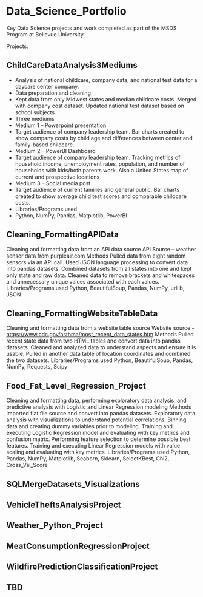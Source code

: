 # Data_Science_Portfolio
Key Data Science projects and work completed as part of the MSDS Program at Bellevue University.

Projects:

## ChildCareDataAnalysis3Mediums
  - Analysis of national childcare, company data, and national test data for a daycare center company. 
  - Data preparation and cleaning
  - Kept data from only Midwest states and median childcare costs. Merged with company cost dataset. Updated national test dataset based on school subjects
  - Three mediums
  - Medium 1 – Powerpoint presentation
  - Target audience of company leadership team. Bar charts created to show company costs by child age and differences between center and family-based childcare. 
  - Medium 2 – PowerBI Dashboard
  - Target audience of company leadership team. Tracking metrics of household income, unemployment rates, population, and number of households with kids/both parents work. Also a United States map of current and prospective locations
  - Medium 3 – Social media post
  - Target audience of current families and general public. Bar charts created to show average child test scores and comparable childcare costs. 
  - Libraries/Programs used
  - Python, NumPy, Pandas, Matplotlib, PowerBI

## Cleaning_FormattingAPIData
  Cleaning and formatting data from an API data source
  API Source – weather sensor data from purpleair.com
  Methods
  Pulled data from eight random sensors via an API call. 
  Used JSON language processing to convert data into pandas datasets. 
  Combined datasets from all states into one and kept only state and raw data. 
  Cleaned data to remove brackets and whitespaces and unnecessary unique values associated with each values.
  Libraries/Programs used
  Python, BeautifulSoup, Pandas, NumPy, urllib, JSON 

## Cleaning_FormattingWebsiteTableData
  Cleaning and formatting data from a website table source
  Website source - https://www.cdc.gov/asthma/most_recent_data_states.htm 
  Methods
  Pulled recent state data from two HTML tables and convert data into pandas datasets.
  Cleaned and analyzed data to understand aspects and ensure it is usable.
  Pulled in another data table of location coordinates and combined the two datasets. 
  Libraries/Programs used
  Python, BeautifulSoup, Pandas, NumPy, Requests, Scipy

## Food_Fat_Level_Regression_Project
  Cleaning and formatting data, performing exploratory data analysis, and predictive analysis with Logistic and Linear Regression modeling
  Methods
  Imported flat file source and convert into pandas datasets.
  Exploratory data analysis with visualizations to understand potential correlations.
  Binning data and creating dummy variables prior to modeling. 
  Training and executing Logistic Regression model and evaluating with key metrics and confusion matrix. 
  Performing feature selection to determine possible best features.
  Training and executing Linear Regression models with value scaling and evaluating with key metrics.
  Libraries/Programs used
  Python, Pandas, NumPy, Matplotlib, Seaborn, Sklearn, SelectKBest, Chi2, Cross_Val_Score
  
  
  


## SQLMergeDatasets_Visualizations



## VehicleTheftsAnalysisProject




## Weather_Python_Project



## MeatConsumptionRegressionProject




## WildfirePredictionClassificationProject



## TBD

